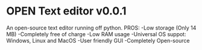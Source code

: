 # OPEN Text editor v0.0.1
An open-source text editor running off python. 
PROS:
-Low storage (Only 14 MB)
-Completely free of charge
-Low RAM usage
-Universal OS suppot: Windows, Linux and MacOS 
-User friendly GUI
-Completely Open-source
